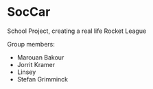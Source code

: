 # SocCar
School Project, creating a real life Rocket League

Group members:
- Marouan Bakour
- Jorrit Kramer
- Linsey 
- Stefan Grimminck
